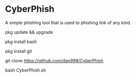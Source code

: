 # CyberPhish

A simple phishing tool that is used to phishing link of any kind.

pkg update &amp;&amp; upgrade

pkg install bash

pkg install git

git clone https://github.com/dan998/CyberPhish

bash CyberPhish.sh
